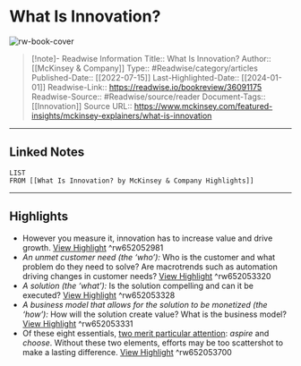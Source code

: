 # What Is Innovation?

![rw-book-cover](https://www.mckinsey.com/~/media/mckinsey/featured%20insights/mckinsey%20explainers/what%20is%20innovation/what-is-innovation-1181642734-thumb-1536x1536.jpg)
<br>
>[!note]- Readwise Information
>Title:: What Is Innovation?
>Author:: [[McKinsey & Company]]
>Type:: #Readwise/category/articles
>Published-Date:: [[2022-07-15]]
>Last-Highlighted-Date:: [[2024-01-01]]
>Readwise-Link:: https://readwise.io/bookreview/36091175
>Readwise-Source:: #Readwise/source/reader
>Document-Tags:: [[Innovation]] 
>Source URL:: https://www.mckinsey.com/featured-insights/mckinsey-explainers/what-is-innovation
--- 

## Linked Notes
```dataview
LIST
FROM [[What Is Innovation? by McKinsey & Company Highlights]]
```

---

## Highlights
- However you measure it, innovation has to increase value and drive growth. [View Highlight](https://readwise.io/open/652052981) ^rw652052981
- *An unmet customer need (the ‘who’):* Who is the customer and what problem do they need to solve? Are macrotrends such as automation driving changes in customer needs? [View Highlight](https://readwise.io/open/652053320) ^rw652053320
- *A solution (the ‘what’):* Is the solution compelling and can it be executed? [View Highlight](https://readwise.io/open/652053328) ^rw652053328
- *A business model that allows for the solution to be monetized (the ‘how’):* How will the solution create value? What is the business model? [View Highlight](https://readwise.io/open/652053331) ^rw652053331
- Of these eight essentials, [two merit particular attention](https://www.mckinsey.com/capabilities/strategy-and-corporate-finance/our-insights/the-innovation-commitment): *aspire* and *choose*. Without these two elements, efforts may be too scattershot to make a lasting difference. [View Highlight](https://readwise.io/open/652053700) ^rw652053700
